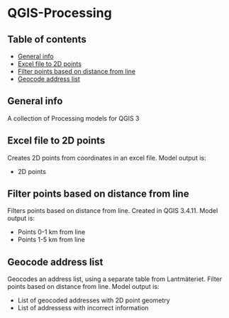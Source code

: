 # QGIS-Processing

## Table of contents
* [General info](#general-info)
* [Excel file to 2D points](#excel-file-to-2D-points)
* [Filter points based on distance from line](#filter-points-based-on-distance-from-line)
* [Geocode address list](#geocode-address-list)


## General info
A collection of Processing models for QGIS 3


## Excel file to 2D points
Creates 2D points from coordinates in an excel file. Model output is:
- 2D points


## Filter points based on distance from line
Filters points based on distance from line. Created in QGIS 3.4.11. Model output is:
- Points 0-1 km from line
- Points 1-5 km from line


## Geocode address list
Geocodes an address list, using a separate table from Lantmäteriet. Filter points based on distance from line. Model output is:
- List of geocoded addresses with 2D point geometry
- List of addressess with incorrect information
